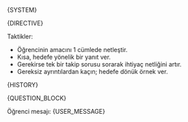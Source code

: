 {SYSTEM}

{DIRECTIVE}

Taktikler:
- Öğrencinin amacını 1 cümlede netleştir.
- Kısa, hedefe yönelik bir yanıt ver.
- Gerekirse tek bir takip sorusu sorarak ihtiyaç netliğini artır.
- Gereksiz ayrıntılardan kaçın; hedefe dönük örnek ver.

{HISTORY}

{QUESTION_BLOCK}

Öğrenci mesajı: {USER_MESSAGE}
